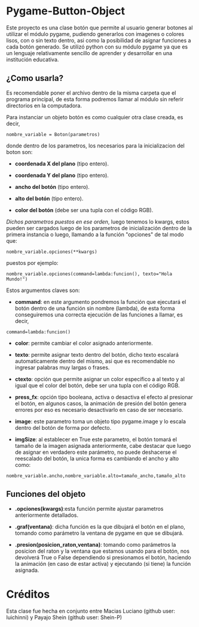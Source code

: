 # Pygame-Button-Object
Este proyecto es una clase botón que permite al usuario generar botones al utilizar el módulo pygame, pudiendo generarlos con imagenes o colores lisos, con o sin texto dentro, asi como la posibilidad de asignar funciones a cada botón generado.
Se utilizó python con su módulo pygame ya que es un lenguaje relativamente sencillo de aprender y desarrollar en una institución educativa.

## ¿Como usarla?
Es recomendable poner el archivo dentro de la misma carpeta que el programa principal, de esta forma podremos llamar al módulo sin referir directorios en la computadora.

Para instanciar un objeto botón es como cualquier otra clase creada, es decir, 
```
nombre_variable = Boton(parametros)
```
donde dentro de los parametros, los necesarios para la inicializacion del boton son:

  - **coordenada X del plano** (tipo entero).
 
  - **coordenada Y del plano** (tipo entero).
  
  - **ancho del botón** (tipo entero).
  
  - **alto del botón** (tipo entero).
  
  - **color del botón** (debe ser una tupla con el código RGB).
  
_Dichos parametros puestos en ese orden_, luego tenemos lo kwargs, estos pueden ser cargados luego de los parametros de inicialización dentro de la primera instancia o luego, llamando a la función "opciones" de tal modo que: 
```
nombre_variable.opciones(**kwargs)
```
puestos por ejemplo: 
```
nombre_variable.opciones(command=lambda:funcion(), texto="Hola Mundo!")
```
Estos argumentos claves son:

  - **command**: en este argumento pondremos la función que ejecutará el botón dentro de una función sin nombre (lambda), de esta forma conseguiremos una correcta ejecución de las funciones a llamar, es decir, 
  ```
  command=lambda:funcion()
  ```
  
  
  - **color**: permite cambiar el color asignado anteriormente.
  
  - **texto**: permite asignar texto dentro del botón, dicho texto escalará automaticamente dentro del mismo, asi que es recomendable no ingresar palabras muy largas o frases.
  
  - **ctexto**: opción que permite asignar un color específico a al texto y al igual que el color del botón, debe ser una tupla con el código RGB.
  
  - **press_fx**: opción tipo booleana, activa o desactiva el efecto al presionar el botón, en algunos casos, la animación de presión del botón genera errores por eso es necesario desactivarlo en caso de ser necesario.
  
  - **image**: este parametro toma un objeto tipo pygame.image y lo escala dentro del botón de forma por defecto.
  
  - **imgSize**: al establecer en True este parametro, el botón tomará el tamaño de la imagen asignada anteriormente, cabe destacar que luego de asignar en verdadero este parámetro, no puede deshacerse el reescalado del botón, la unica forma es cambiando el ancho y alto como: 
  ```
  nombre_variable.ancho,nombre_variable.alto=tamaño_ancho,tamaño_alto
  ```
  
## Funciones del objeto

  - **.opciones(kwargs)**:esta función permite ajustar parametros anteriormente detallados.
  
  - **.graf(ventana)**: dicha función es la que dibujará el botón en el plano, tomando como parámetro la ventana de pygame en que se dibujará.
  
  - **.presion(posicion_raton,ventana)**: tomando como parámetros la posicion del raton y la ventana que estamos usando para el botón, nos devolverá True o False dependiendo si presionamos el botón, haciendo la animación (en caso de estar activa) y ejecutando (si tiene) la función asignada.
  
# Créditos
Esta clase fue hecha en conjunto entre Macias Luciano (github user: luichinni) y Payajo Shein (github user: Shein-P)
